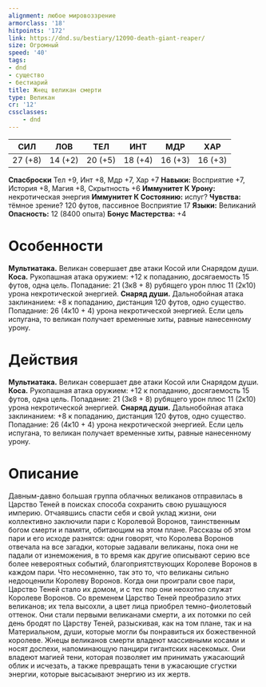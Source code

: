 ```yaml
---
alignment: любое мировоззрение
armorclass: '18'
hitpoints: '172'
link: https://dnd.su/bestiary/12090-death-giant-reaper/
size: Огромный
speed: '40'
tags:
- dnd
- существо
- бестиарий
title: Жнец великан смерти
type: Великан
cr: '12'
cssclasses:
    - dnd
---
```



| СИЛ | ЛОВ | ТЕЛ | ИНТ | МДР | ХАР |
|---|---|---|---|---|---|
| 27 (+8) | 14 (+2) | 20 (+5) | 18 (+4) | 16 (+3) | 16 (+3) |
**Спасброски** Тел +9, Инт +8, Мдр +7, Хар +7
**Навыки:** Восприятие +7, История +8, Магия +8, Скрытность +6
**Иммунитет К Урону:** некротическая энергия
**Иммунитет К Состоянию:** испуг?
**Чувства:** тёмное зрение? 120 футов, пассивное Восприятие 17
**Языки:** Великаний
**Опасность:** 12 (8400 опыта)
**Бонус Мастерства:** +4


# Особенности
**Мультиатака.** Великан совершает две атаки Косой или Снарядом души.
**Коса.** Рукопашная атака оружием: +12 к попаданию, досягаемость 15 футов, одна цель. Попадание: 21 (3к8 + 8) рубящего урон плюс 11 (2к10) урона некротической энергией.
**Снаряд души.** Дальнобойная атака заклинанием: +8 к попаданию, дистанция 120 футов, одно существо. Попадание: 26 (4к10 + 4) урона некротической энергией. Если цель испугана, то великан получает временные хиты, равные нанесенному урону.


# Действия
**Мультиатака.** Великан совершает две атаки Косой или Снарядом души.
**Коса.** Рукопашная атака оружием: +12 к попаданию, досягаемость 15 футов, одна цель. Попадание: 21 (3к8 + 8) рубящего урон плюс 11 (2к10) урона некротической энергией.
**Снаряд души.** Дальнобойная атака заклинанием: +8 к попаданию, дистанция 120 футов, одно существо. Попадание: 26 (4к10 + 4) урона некротической энергией. Если цель испугана, то великан получает временные хиты, равные нанесенному урону.


# Описание
Давным-давно большая группа облачных великанов отправилась в Царство Теней в поисках способа сохранить свою рушащуюся империю. Отчаявшись спасти себя и свой уклад жизни, они коллективно заключили пари с Королевой Воронов, таинственным богом смерти и памяти, обитающим на этом плане. Рассказы об этом пари и его исходе разнятся: одни говорят, что Королева Воронов отвечала на все загадки, которые задавали великаны, пока они не падали от изнеможения, в то время как другие описывают серию все более невероятных событий, благоприятствующих Королеве Воронов в каждом пари. Что несомненно, так это то, что великаны сильно недооценили Королеву Воронов. Когда они проиграли свое пари, Царство Теней стало их домом, и с тех пор они неохотно служат Королеве Воронов. Со временем Царство Теней преобразило этих великанов; их тела высохли, а цвет лица приобрел темно-фиолетовый оттенок. Они стали первыми великанами смерти, а их потомки по сей день бродят по Царству Теней, разыскивая, как на том плане, так и на Материальном, души, которые могли бы понравиться их божественной королеве. Жнецы великанов смерти владеют массивными косами и носят доспехи, напоминающую панцири гигантских насекомых. Они владеют магией тени, которая позволяет им принимать ужасающий облик и исчезать, а также превращать тени в ужасающие сгустки энергии, которые высасывают энергию из их жертв.